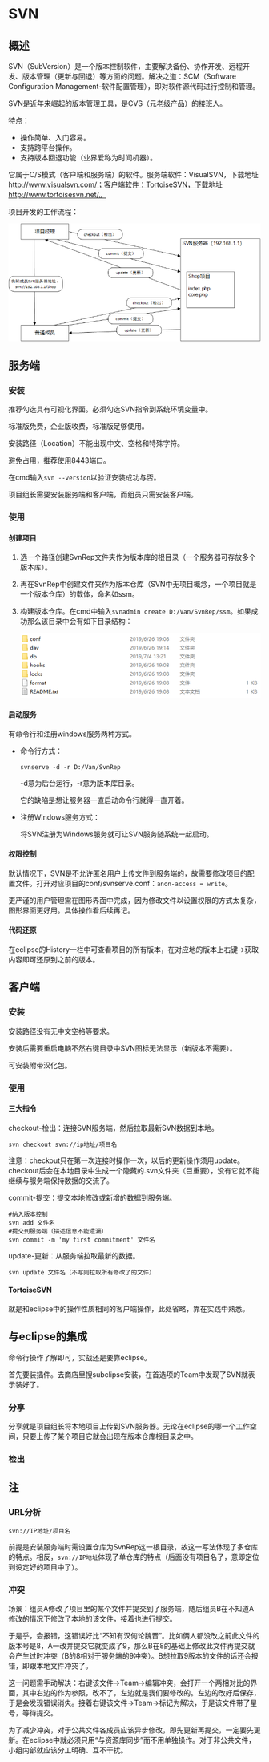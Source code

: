 # SVN

## 概述

SVN（SubVersion）是一个版本控制软件，主要解决备份、协作开发、远程开发、版本管理（更新与回退）等方面的问题。解决之道：SCM（Software Configuration Management-软件配置管理），即对软件源代码进行控制和管理。

SVN是近年来崛起的版本管理工具，是CVS（元老级产品）的接班人。

特点：

- 操作简单、入门容易。
- 支持跨平台操作。
- 支持版本回退功能（业界爱称为时间机器）。

它属于C/S模式（客户端和服务端）的软件。服务端软件：VisualSVN，下载地址http://www.visualsvn.com/；客户端软件：TortoiseSVN，下载地址http://www.tortoisesvn.net/。

项目开发的工作流程：

![svn工作流程](SVN.assets/svn工作流程.png)

## 服务端

### 安装

推荐勾选具有可视化界面。必须勾选SVN指令到系统环境变量中。

标准版免费，企业版收费，标准版足够使用。

安装路径（Location）不能出现中文、空格和特殊字符。

避免占用，推荐使用8443端口。

在cmd输入`svn --version`以验证安装成功与否。

项目组长需要安装服务端和客户端，而组员只需安装客户端。

### 使用

#### 创建项目

1. 选一个路径创建SvnRep文件夹作为版本库的根目录（一个服务器可存放多个版本库）。

2. 再在SvnRep中创建文件夹作为版本仓库（SVN中无项目概念，一个项目就是一个版本仓库）的载体，命名如ssm。

3. 构建版本仓库。在cmd中输入`svnadmin create D:/Van/SvnRep/ssm`。如果成功那么该目录中会有如下目录结构：

   ![image-20200217114511458](SVN.assets/image-20200217114511458.png)

#### 启动服务

有命令行和注册windows服务两种方式。

- 命令行方式：

  ```shell
  svnserve -d -r D:/Van/SvnRep
  ```

  -d意为后台运行，-r意为版本库目录。

  它的缺陷是想让服务器一直启动命令行就得一直开着。

- 注册Windows服务方式：

  将SVN注册为Windows服务就可让SVN服务随系统一起启动。

#### 权限控制

默认情况下，SVN是不允许匿名用户上传文件到服务端的，故需要修改项目的配置文件。打开对应项目的conf/svnserve.conf：`anon-access = write`。

更严谨的用户管理需在图形界面中完成，因为修改文件以设置权限的方式太复杂，图形界面更好用。具体操作看后续再记。

#### 代码还原

在eclipse的History一栏中可查看项目的所有版本，在对应地的版本上右键->获取内容即可还原到之前的版本。

## 客户端

### 安装

安装路径没有无中文空格等要求。

安装后需要重启电脑不然右键目录中SVN图标无法显示（新版本不需要）。

可安装附带汉化包。

### 使用

#### 三大指令

checkout-检出：连接SVN服务端，然后拉取最新SVN数据到本地。

```shell
svn checkout svn://ip地址/项目名
```

注意：checkout只在第一次连接时操作一次，以后的更新操作须用update。checkout后会在本地目录中生成一个隐藏的.svn文件夹（巨重要），没有它就不能继续与服务端保持数据的交流了。

commit-提交：提交本地修改或新增的数据到服务端。

```shell
#纳入版本控制
svn add 文件名
#提交到服务端（描述信息不能遗漏）
svn commit -m 'my first commitment' 文件名
```

update-更新：从服务端拉取最新的数据。

```shell
svn update 文件名（不写则拉取所有修改了的文件）
```

#### TortoiseSVN

就是和eclipse中的操作性质相同的客户端操作，此处省略，靠在实践中熟悉。

## 与eclipse的集成

命令行操作了解即可，实战还是要靠eclipse。

首先要装插件。去商店里搜subclipse安装，在首选项的Team中发现了SVN就表示装好了。

### 分享

分享就是项目组长将本地项目上传到SVN服务器。无论在eclipse的哪一个工作空间，只要上传了某个项目它就会出现在版本仓库根目录之中。

### 检出

## 注

### URL分析

`svn://IP地址/项目名`

前提是安装服务端时需设置仓库为SvnRep这一根目录，故这一写法体现了多仓库的特点。相反，`svn://IP地址`体现了单仓库的特点（后面没有项目名了，意即定位到设定好的项目中了）。

### 冲突

场景：组员A修改了项目里的某个文件并提交到了服务端，随后组员B在不知道A修改的情况下修改了本地的该文件，接着也进行提交。

于是乎，会报错，这错误好比“不知有汉何论魏晋”。比如俩人都没改之前此文件的版本号是8，A一改并提交它就变成了9，那么B在8的基础上修改此文件再提交就会产生过时冲突（B的8相对于服务端的9冲突）。B想拉取9版本的文件的话还会报错，即跟本地文件冲突了。

这一问题需手动解决：右键该文件->Team->编辑冲突，会打开一个两相对比的界面，其中右边的作为参照，改不了，左边就是我们要修改的。左边的改好后保存，于是会发现错误消失。接着右键该文件->Team->标记为解决，于是该文件带了星号，等待提交。

为了减少冲突，对于公共文件各成员应该异步修改，即先更新再提交，一定要先更新。在eclipse中就必须只用“与资源库同步”而不用单独操作。对于非公共文件，小组内部就应该分工明确、互不干扰。

